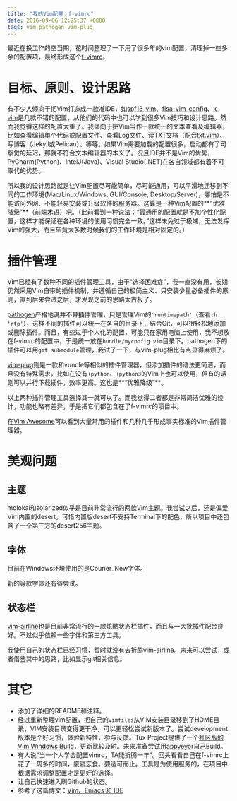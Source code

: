 ```yaml
---
title: "我的Vim配置：f-vimrc"
date: 2016-09-06 12:25:37 +0800
tags: vim pathogen vim-plug
---
```


最近在换工作的空当期，花时间整理了一下用了很多年的vim配置，清理掉一些多余的配置项，最终形成这个[f-vimrc][]。

# 目标、原则、设计思路

有不少人倾向于把Vim打造成一款准IDE，如[spf13-vim][]、[fisa-vim-config][]、[k-vim][]是几款不错的配置，从他们的代码中也可以学到很多Vim技巧和设计思路。然而我觉得这样的配置太重了。我倾向于把Vim当作一款统一的文本查看及编辑器，比如查看编辑单个代码或配置文件、查看Log文件、读TXT文档（配合[txt.vim][]）、写博客（Jekyll或Pelican）、等等。如果Vim需要加载的配置很多，启动都有了可察觉的延迟，那就不符合文本编辑器的本义了。况且IDE并不是Vim的优势，PyCharm(Python)、IntelJ(Java)、Visual Studio(.NET)在各自领域都有着不可取代的优势。

所以我的设计思路就是让Vim配置尽可能简单，尽可能通用，可以平滑地迁移到不同的工作环境(Mac/Linux/Windows, GUI/Console, Desktop/Server)，哪怕是不能访问外网、不能轻易安装或升级软件的服务器。这算是一种Vim配置的**“优雅降级”**（前端术语）吧。（此前看到一种说法：“最通用的配置就是不加个性化配置，这样才能保证在各种环境的使用习惯完全一致。”这样未免过于极端，无法发挥Vim的强大，而且毕竟大多数时候我们的工作环境是相对固定的。）

# 插件管理

Vim已经有了数种不同的插件管理工具，由于“选择困难症”，我一直没有用，长期仍然采用Vim自带的插件机制，并遵循自己的极简主义、只安装少量必备插件的原则，直到后来尝试之后，才发现之前的思路太古板了。

[pathogen][]严格地说并不算插件管理，只是管理Vim的`'runtimepath'`（查看`:h 'rtp'`），这样不同的插件可以统一在各自的目录下，结合Git，可以很轻松地添加或删除插件。而且，有些过于个人化的配置，可能只在家用电脑上使用，我不想放在f-vimrc的配置中，于是统一放在`bundle/myconfig.vim`目录下。pathogen下的插件可以用`git submodule`管理，我试了一下，与vim-plug相比有点显得麻烦了。

[vim-plug][]则是一款和vundle等相似的插件管理器，但添加插件的语法更简洁，而且没有特殊需求，比如在没有`+python`、`+python3`的Vim上也可以使用，但有的话则可以并行下载插件，效率更高。这也是**“优雅降级”**。

以上两种插件管理工具选择其一就可以了。而我觉得二者都是非常简洁优雅的设计，功能也略有差异，于是把它们都包含在了f-vimrc的项目中。

在[Vim Awesome][vimawesome]可以看到大量常用的插件和几种几乎形成事实标准的Vim插件管理器。

# 美观问题

## 主题

molokai和solarized似乎是目前非常流行的两款Vim主题。我尝试之后，还是偏爱Vim内置的desert。可惜内置版desert不支持Terminal下的配色，所以项目中还包含了一个第三方的desert256主题。

## 字体

目前在Windows环境使用的是Courier_New字体。

新的等款字体还有待尝试。

## 状态栏

[vim-airline][]也是目前非常流行的一款炫酷状态栏插件，而且与一大批插件配合良好。不过似乎依赖一些字体和第三方工具。

我使用自己的状态栏已经习惯，暂时就没有去折腾vim-airline。未来可以尝试，或者借鉴其中的思路，比如显示git相关信息。

# 其它

* 添加了详细的README和注释。
* 经过重新整理vim配置，把自己的`vimfiles`从VIM安装目录移到了HOME目录，VIM安装目录变得更干净，可以更轻松尝试新版本了。尝试development版本是个好习惯，体验新特性，参与反馈。Tux Project提供了一个[社区版的Vim Windows Build][tuxproject-vim]，更新比较及时。未来准备尝试用[appveyor][]自己Build。
* 有人说“当一个人学会配置vimrc，TA能折腾一年”。回头看看自己在f-vimrc上花了一周多的时间，废寝忘食。要适可而止。工具是为使用服务的，在项目中根据需求调整配置才是更好的选择。
* 让自己快速进入刷Github的状态。
* 参考了这篇博文：[Vim、Emacs 和 IDE][vim-emacs-ide]



[f-vimrc]:          https://github.com/flniu/f-vimrc
[spf13-vim]:        http://vim.spf13.com/
[fisa-vim-config]:  http://fisadev.github.io/fisa-vim-config/
[k-vim]:            https://github.com/wklken/k-vim
[txt.vim]:          https://github.com/flniu/txt.vim
[pathogen]:         https://github.com/tpope/vim-pathogen
[vim-plug]:         https://github.com/junegunn/vim-plug
[vimawesome]:       http://vimawesome.com/
[vim-airline]:      https://github.com/vim-airline/vim-airline.git
[tuxproject-vim]:   https://tuxproject.de/projects/vim/
[appveyor]:         https://www.appveyor.com/
[vim-emacs-ide]:    http://wulfric.me/2016/05/editor-vim-emacs/

